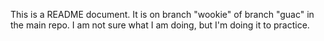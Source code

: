 This is a README document. It is on branch "wookie" of branch "guac" in the main repo. I am not sure what I am doing, but I'm doing it to practice. 
